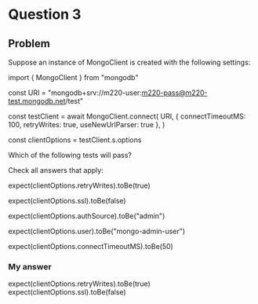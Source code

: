 # Question 3
## Problem
Suppose an instance of MongoClient is created with the following settings:

import { MongoClient } from "mongodb"

const URI = "mongodb+srv://m220-user:m220-pass@m220-test.mongodb.net/test"

const testClient = await MongoClient.connect(
  URI,
  { connectTimeoutMS: 100, retryWrites: true, useNewUrlParser: true },
)

const clientOptions = testClient.s.options

Which of the following tests will pass?

Check all answers that apply:

expect(clientOptions.retryWrites).toBe(true)

expect(clientOptions.ssl).toBe(false)

expect(clientOptions.authSource).toBe("admin")

expect(clientOptions.user).toBe("mongo-admin-user")

expect(clientOptions.connectTimeoutMS).toBe(50)

### My answer
expect(clientOptions.retryWrites).toBe(true)
expect(clientOptions.ssl).toBe(false)